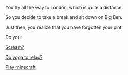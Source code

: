 You fly all the way to London, which is quite a distance.

So you decide to take a break and sit down on Big Ben.

Just then, you realize that you have forgotten your pint.

Do you:

[Scream?](../scream/scream.md)

[Do yoga to relax?](../yoga/yoga.md)

[Play minecraft](../you-are-in-minecraft/minecraft.md)